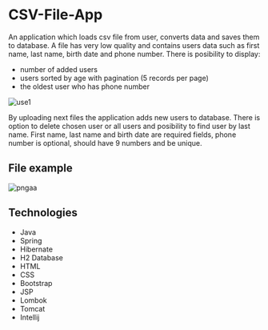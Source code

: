 # CSV-File-App
An application which loads csv file from user, converts data and saves them to database. A file has very low quality and contains users data such as first name, last name, birth date and phone number. There is posibility to display:
* number of added users
* users sorted by age with pagination (5 records per page)
* the oldest user who has phone number

![use1](https://user-images.githubusercontent.com/47396707/67856641-4dd1f080-fb15-11e9-9f1d-1d78e6fa82d9.png)


By uploading next files the application adds new users to database. There is option to delete chosen user or all users and posibility to find user by last name. First name, last name and birth date are required fields, phone number is optional, should have 9 numbers and be unique.

## File example 
![pngaa](https://user-images.githubusercontent.com/47396707/67855849-8cff4200-fb13-11e9-827f-fabcfc43e97c.png)


## Technologies
- Java
- Spring
- Hibernate
- H2 Database
- HTML
- CSS
- Bootstrap
- JSP
- Lombok
- Tomcat
- Intellij
 
